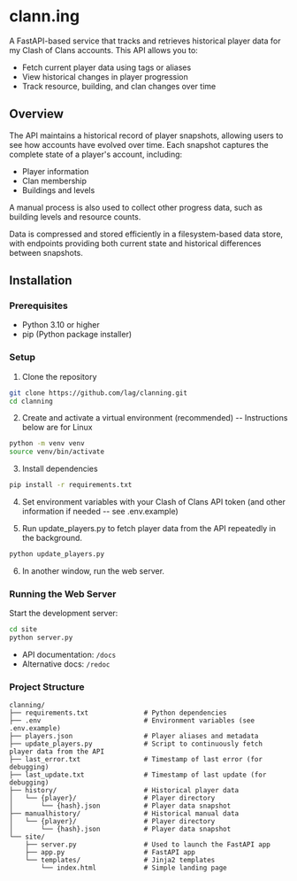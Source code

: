 # clann.ing

A FastAPI-based service that tracks and retrieves historical player data for my Clash of Clans accounts. This API allows you to:

- Fetch current player data using tags or aliases
- View historical changes in player progression
- Track resource, building, and clan changes over time

## Overview

The API maintains a historical record of player snapshots, allowing users to see how accounts have evolved over time. Each snapshot captures the complete state of a player's account, including:

- Player information
- Clan membership
- Buildings and levels

A manual process is also used to collect other progress data, such as building levels and resource counts.

Data is compressed and stored efficiently in a filesystem-based data store, with endpoints providing both current state and historical differences between snapshots.

## Installation

### Prerequisites
- Python 3.10 or higher
- pip (Python package installer)

### Setup

1. Clone the repository

```bash
git clone https://github.com/lag/clanning.git
cd clanning
```

2. Create and activate a virtual environment (recommended) -- Instructions below are for Linux

```bash
python -m venv venv
source venv/bin/activate
```

3. Install dependencies

```bash
pip install -r requirements.txt
```

4. Set environment variables with your Clash of Clans API token (and other information if needed -- see .env.example)

5. Run update_players.py to fetch player data from the API repeatedly in the background.

```bash
python update_players.py
```

6. In another window, run the web server.

### Running the Web Server

Start the development server:

```bash
cd site
python server.py
```

- API documentation: `/docs`
- Alternative docs: `/redoc`

### Project Structure

```
clanning/
├── requirements.txt              # Python dependencies
├── .env                          # Environment variables (see .env.example)
├── players.json                  # Player aliases and metadata
├── update_players.py             # Script to continuously fetch player data from the API
├── last_error.txt                # Timestamp of last error (for debugging)
├── last_update.txt               # Timestamp of last update (for debugging)
├── history/                      # Historical player data
│   └── {player}/                 # Player directory
│       └── {hash}.json           # Player data snapshot
├── manualhistory/                # Historical manual data
│   └── {player}/                 # Player directory
│       └── {hash}.json           # Player data snapshot
└── site/
    ├── server.py                 # Used to launch the FastAPI app
    ├── app.py                    # FastAPI app
    └── templates/                # Jinja2 templates
        └── index.html            # Simple landing page
```
